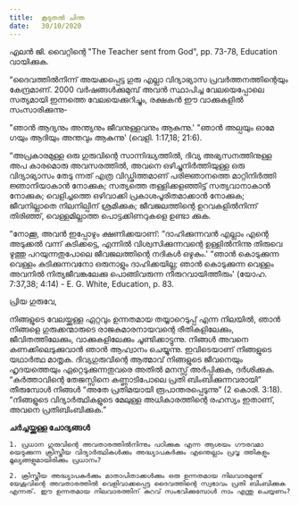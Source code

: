 ```yaml
---
title:  കൂടുതൽ ചിന്ത
date:   30/10/2020
---
```


എലൻ ജി. വൈറ്റിന്റെ "The Teacher sent from God", pp. 73-78, Education വായിക്കുക.

“ദൈവത്തിൽനിന്ന് അയക്കപ്പെട്ട ഗുരു എല്ലാ വിദ്യാഭ്യാസ പ്രവർത്തനത്തിന്റെയും കേന്ദ്രമാണ്. 2000 വർഷങ്ങൾക്കുമുമ്പ് അവൻ സ്ഥാപിച്ച വേലയെപ്പോലെ സത്യമായി ഇന്നത്തെ വേലയെക്കുറിച്ചും, രക്ഷകൻ ഈ വാക്കുകളിൽ സംസാരിക്കുന്നു-

"ഞാൻ ആദ്യനും അന്ത്യനും ജീവനുള്ളവനും ആകുന്നു.' "ഞാൻ അല്പയും ഓമേ ഗയും ആദിയും അന്തവും ആകുന്നു' (വെളി. 1:17,18; 21:6).

“അപ്രകാരമുള്ള ഒരു ഗുരുവിന്റെ സാന്നിദ്ധ്യത്തിൽ, ദിവ്യ അഭ്യസനത്തിനുള്ള അപ കാരമൊരു അവസരത്തിൽ, അവനെ ഒഴിച്ചുനിർത്തിയുള്ള ഒരു വിദ്യാഭ്യാസം തേടു ന്നത് എത്ര വിഡ്ഢിത്തമാണ് പരിജ്ഞാനത്തെ മാറ്റിനിർത്തി ജ്ഞാനിയാകാൻ നോക്കുക; സത്യത്തെ തള്ളിക്കളഞ്ഞിട്ട് സത്യവാനാകാൻ നോക്കുക; വെളിച്ചത്തെ ഒഴിവാക്കി പ്രകാശപൂരിതമാക്കാൻ നോക്കുക; ജീവനില്ലാതെ നിലനില്പിന് ശ്രമിക്കുക; ജീവജലത്തിന്റെ ഉറവകളിൽനിന്ന് തിരിഞ്ഞ്, വെള്ളമില്ലാത്ത പൊട്ടക്കിണറുകളെ ഉണ്ടാ ക്കുക.

“നോക്കൂ, അവൻ ഇപ്പോഴും ക്ഷണിക്കയാണ്: “ദാഹിക്കുന്നവൻ എല്ലാം എന്റെ അടുക്കൽ വന്ന് കുടിക്കട്ടെ, എന്നിൽ വിശ്വസിക്കുന്നവന്റെ ഉള്ളിൽനിന്നു തിരുവെ ഴുത്തു പറയുന്നതുപോലെ ജീവജലത്തിന്റെ നദികൾ ഒഴുകും.' “ഞാൻ കൊടുക്കുന്ന വെള്ളം കുടിക്കുന്നവനോ ഒരുനാളും ദാഹിക്കയില്ല; ഞാൻ കൊടുക്കുന്ന വെള്ളം അവനിൽ നിത്യജീവങ്കലേക്കു പൊങ്ങിവരുന്ന നീരുറവായിത്തീരും' (യോഹ. 7:37,38; 4:14) - E. G. White, Education, p. 83.

പ്രിയ ഗുരുവേ,

നിങ്ങളുടെ വേലയ്ക്കുള്ള ഏറ്റവും ഉന്നതമായ തയ്യാറെടുപ്പ് എന്ന നിലയിൽ, ഞാൻ നിങ്ങളെ ഗുരുക്കന്മാരുടെ രാജകുമാരനായവന്റെ രീതികളിലേക്കും, ജീവിതത്തിലേക്കും, വാക്കുകളിലേക്കും ചൂണ്ടിക്കാട്ടുന്നു. നിങ്ങൾ അവനെ കണക്കിലെടുക്കുവാൻ ഞാൻ ആഹ്വാനം ചെയ്യുന്നു. ഇവിടെയാണ് നിങ്ങളുടെ യഥാർത്ഥ മാതൃക. ദിവ്യഗുരുവിന്റെ ആത്മാവ് നിങ്ങളുടെ ജീവനെയും ഹൃദയത്തെയും ഏറ്റെടുക്കുന്നതുവരെ അതിൽ മനസ്സ് അർപ്പിക്കുക, ദർശിക്കുക. “കർത്താവിന്റെ തേജസ്സിനെ കണ്ണാടിപോലെ പ്രതി ബിംബിക്കുന്നവരായി” തീരുമ്പോൾ നിങ്ങൾ “അതേ പ്രതിമയായി രൂപാന്തരപ്പെടുന്നു” (2 കൊരി. 3:18). “നിങ്ങളുടെ വിദ്യാർത്ഥികളുടെ മേലുള്ള അധികാരത്തിന്റെ രഹസ്യം ഇതാണ്, അവനെ പ്രതിബിംബിക്കുക.”

**ചർച്ചയ്ക്കുള്ള ചോദ്യങ്ങൾ**

`1. പ്രധാന ഗുരുവിന്റെ അവതാരത്തിൽനിന്നും പഠിക്കുക എന്ന ആശയം ഗൗരവമാ യെടുക്കുന്ന ക്രിസ്തീയ വിദ്യാർത്ഥികൾക്കും അദ്ധ്യാപകർക്കും എന്തെല്ലാം പ്രവൃ ത്തികളും മൂല്യങ്ങളുമായിരിക്കും പ്രധാനം?`

`2. ക്രിസ്തീയ അദ്ധ്യാപകർക്കും മാതാപിതാക്കൾക്കും ഒരു ഉന്നതമായ നിലവാരമുണ്ട് യേശുവിന്റെ അവതാരത്തിൽ വെളിവാക്കപ്പെട്ട ദൈവത്തിന്റെ സ്വഭാവം പ്രതി ബിംബിക്കുക എന്നത്. ഈ ഉന്നതമായ നിലവാരത്തിന് കുറവ് സംഭവിക്കുമ്പോൾ നാം എന്തു ചെയ്യണം?`